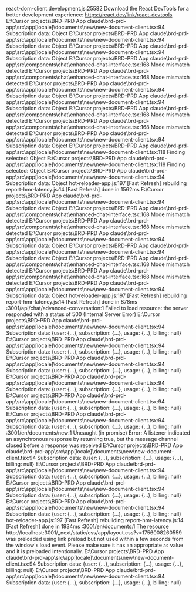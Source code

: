react-dom-client.development.js:25582 Download the React DevTools for a better development experience: https://react.dev/link/react-devtools
E:\Cursor projects\BRD-PRD App claude\brd-prd-app\src\app\[locale]\documents\new\new-document-client.tsx:94 Subscription data: Object
E:\Cursor projects\BRD-PRD App claude\brd-prd-app\src\app\[locale]\documents\new\new-document-client.tsx:94 Subscription data: Object
E:\Cursor projects\BRD-PRD App claude\brd-prd-app\src\app\[locale]\documents\new\new-document-client.tsx:94 Subscription data: Object
E:\Cursor projects\BRD-PRD App claude\brd-prd-app\src\components\chat\enhanced-chat-interface.tsx:168 Mode mismatch detected
E:\Cursor projects\BRD-PRD App claude\brd-prd-app\src\components\chat\enhanced-chat-interface.tsx:168 Mode mismatch detected
E:\Cursor projects\BRD-PRD App claude\brd-prd-app\src\app\[locale]\documents\new\new-document-client.tsx:94 Subscription data: Object
E:\Cursor projects\BRD-PRD App claude\brd-prd-app\src\app\[locale]\documents\new\new-document-client.tsx:94 Subscription data: Object
E:\Cursor projects\BRD-PRD App claude\brd-prd-app\src\components\chat\enhanced-chat-interface.tsx:168 Mode mismatch detected
E:\Cursor projects\BRD-PRD App claude\brd-prd-app\src\components\chat\enhanced-chat-interface.tsx:168 Mode mismatch detected
E:\Cursor projects\BRD-PRD App claude\brd-prd-app\src\app\[locale]\documents\new\new-document-client.tsx:94 Subscription data: Object
E:\Cursor projects\BRD-PRD App claude\brd-prd-app\src\app\[locale]\documents\new\new-document-client.tsx:118 Finding selected: Object
E:\Cursor projects\BRD-PRD App claude\brd-prd-app\src\app\[locale]\documents\new\new-document-client.tsx:118 Finding selected: Object
E:\Cursor projects\BRD-PRD App claude\brd-prd-app\src\app\[locale]\documents\new\new-document-client.tsx:94 Subscription data: Object
hot-reloader-app.js:197 [Fast Refresh] rebuilding
report-hmr-latency.js:14 [Fast Refresh] done in 1562ms
E:\Cursor projects\BRD-PRD App claude\brd-prd-app\src\app\[locale]\documents\new\new-document-client.tsx:94 Subscription data: Object
E:\Cursor projects\BRD-PRD App claude\brd-prd-app\src\components\chat\enhanced-chat-interface.tsx:168 Mode mismatch detected
E:\Cursor projects\BRD-PRD App claude\brd-prd-app\src\components\chat\enhanced-chat-interface.tsx:168 Mode mismatch detected
E:\Cursor projects\BRD-PRD App claude\brd-prd-app\src\app\[locale]\documents\new\new-document-client.tsx:94 Subscription data: Object
E:\Cursor projects\BRD-PRD App claude\brd-prd-app\src\app\[locale]\documents\new\new-document-client.tsx:94 Subscription data: Object
E:\Cursor projects\BRD-PRD App claude\brd-prd-app\src\components\chat\enhanced-chat-interface.tsx:168 Mode mismatch detected
E:\Cursor projects\BRD-PRD App claude\brd-prd-app\src\components\chat\enhanced-chat-interface.tsx:168 Mode mismatch detected
E:\Cursor projects\BRD-PRD App claude\brd-prd-app\src\app\[locale]\documents\new\new-document-client.tsx:94 Subscription data: Object
hot-reloader-app.js:197 [Fast Refresh] rebuilding
report-hmr-latency.js:14 [Fast Refresh] done in 878ms
:3001/api/chat/advanced-conversation:1  Failed to load resource: the server responded with a status of 500 (Internal Server Error)
E:\Cursor projects\BRD-PRD App claude\brd-prd-app\src\app\[locale]\documents\new\new-document-client.tsx:94 Subscription data: {user: {…}, subscription: {…}, usage: {…}, billing: null}
E:\Cursor projects\BRD-PRD App claude\brd-prd-app\src\app\[locale]\documents\new\new-document-client.tsx:94 Subscription data: {user: {…}, subscription: {…}, usage: {…}, billing: null}
E:\Cursor projects\BRD-PRD App claude\brd-prd-app\src\app\[locale]\documents\new\new-document-client.tsx:94 Subscription data: {user: {…}, subscription: {…}, usage: {…}, billing: null}
E:\Cursor projects\BRD-PRD App claude\brd-prd-app\src\app\[locale]\documents\new\new-document-client.tsx:94 Subscription data: {user: {…}, subscription: {…}, usage: {…}, billing: null}
E:\Cursor projects\BRD-PRD App claude\brd-prd-app\src\app\[locale]\documents\new\new-document-client.tsx:94 Subscription data: {user: {…}, subscription: {…}, usage: {…}, billing: null}
E:\Cursor projects\BRD-PRD App claude\brd-prd-app\src\app\[locale]\documents\new\new-document-client.tsx:94 Subscription data: {user: {…}, subscription: {…}, usage: {…}, billing: null}
:3001/en/documents/new:1 Uncaught (in promise) Error: A listener indicated an asynchronous response by returning true, but the message channel closed before a response was received
E:\Cursor projects\BRD-PRD App claude\brd-prd-app\src\app\[locale]\documents\new\new-document-client.tsx:94 Subscription data: {user: {…}, subscription: {…}, usage: {…}, billing: null}
E:\Cursor projects\BRD-PRD App claude\brd-prd-app\src\app\[locale]\documents\new\new-document-client.tsx:94 Subscription data: {user: {…}, subscription: {…}, usage: {…}, billing: null}
E:\Cursor projects\BRD-PRD App claude\brd-prd-app\src\app\[locale]\documents\new\new-document-client.tsx:94 Subscription data: {user: {…}, subscription: {…}, usage: {…}, billing: null}
E:\Cursor projects\BRD-PRD App claude\brd-prd-app\src\app\[locale]\documents\new\new-document-client.tsx:94 Subscription data: {user: {…}, subscription: {…}, usage: {…}, billing: null}
hot-reloader-app.js:197 [Fast Refresh] rebuilding
report-hmr-latency.js:14 [Fast Refresh] done in 1934ms
:3001/en/documents:1 The resource http://localhost:3001/_next/static/css/app/layout.css?v=1756008260559 was preloaded using link preload but not used within a few seconds from the window's load event. Please make sure it has an appropriate `as` value and it is preloaded intentionally.
E:\Cursor projects\BRD-PRD App claude\brd-prd-app\src\app\[locale]\documents\new\new-document-client.tsx:94 Subscription data: {user: {…}, subscription: {…}, usage: {…}, billing: null}
E:\Cursor projects\BRD-PRD App claude\brd-prd-app\src\app\[locale]\documents\new\new-document-client.tsx:94 Subscription data: {user: {…}, subscription: {…}, usage: {…}, billing: null}
